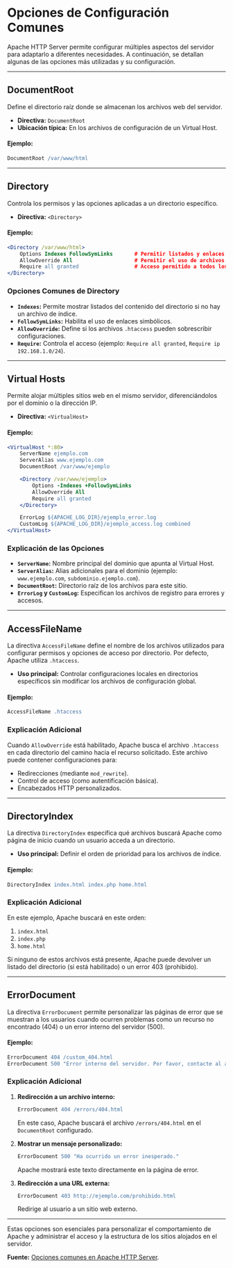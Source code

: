 # Opciones de Configuración Comunes

Apache HTTP Server permite configurar múltiples aspectos del servidor para adaptarlo a diferentes necesidades. A continuación, se detallan algunas de las opciones más utilizadas y su configuración.

---

## DocumentRoot

Define el directorio raíz donde se almacenan los archivos web del servidor.

- **Directiva:** `DocumentRoot`
- **Ubicación típica:** En los archivos de configuración de un Virtual Host.

#### Ejemplo:

```apache
DocumentRoot /var/www/html
```

---

## Directory

Controla los permisos y las opciones aplicadas a un directorio específico.

- **Directiva:** `<Directory>`

#### Ejemplo:

```apache
<Directory /var/www/html>
    Options Indexes FollowSymLinks       # Permitir listados y enlaces simbólicos.
    AllowOverride All                    # Permitir el uso de archivos .htaccess.
    Require all granted                  # Acceso permitido a todos los usuarios.
</Directory>
```

### Opciones Comunes de Directory

- **`Indexes`:** Permite mostrar listados del contenido del directorio si no hay un archivo de índice.
- **`FollowSymLinks`:** Habilita el uso de enlaces simbólicos.
- **`AllowOverride`:** Define si los archivos `.htaccess` pueden sobrescribir configuraciones.
- **`Require`:** Controla el acceso (ejemplo: `Require all granted`, `Require ip 192.168.1.0/24`).

---

## Virtual Hosts

Permite alojar múltiples sitios web en el mismo servidor, diferenciándolos por el dominio o la dirección IP.

- **Directiva:** `<VirtualHost>`

#### Ejemplo:

```apache
<VirtualHost *:80>
    ServerName ejemplo.com
    ServerAlias www.ejemplo.com
    DocumentRoot /var/www/ejemplo

    <Directory /var/www/ejemplo>
        Options -Indexes +FollowSymLinks
        AllowOverride All
        Require all granted
    </Directory>

    ErrorLog ${APACHE_LOG_DIR}/ejemplo_error.log
    CustomLog ${APACHE_LOG_DIR}/ejemplo_access.log combined
</VirtualHost>
```

### Explicación de las Opciones

- **`ServerName`:** Nombre principal del dominio que apunta al Virtual Host.
- **`ServerAlias`:** Alias adicionales para el dominio (ejemplo: `www.ejemplo.com`, `subdominio.ejemplo.com`).
- **`DocumentRoot`:** Directorio raíz de los archivos para este sitio.
- **`ErrorLog` y `CustomLog`:** Especifican los archivos de registro para errores y accesos.

---

## AccessFileName

La directiva `AccessFileName` define el nombre de los archivos utilizados para configurar permisos y opciones de acceso por directorio. Por defecto, Apache utiliza `.htaccess`.

- **Uso principal:** Controlar configuraciones locales en directorios específicos sin modificar los archivos de configuración global.

#### Ejemplo:

```apache
AccessFileName .htaccess
```

### Explicación Adicional

Cuando `AllowOverride` está habilitado, Apache busca el archivo `.htaccess` en cada directorio del camino hacia el recurso solicitado. Este archivo puede contener configuraciones para:

- Redirecciones (mediante `mod_rewrite`).
- Control de acceso (como autentificación básica).
- Encabezados HTTP personalizados.

---

## DirectoryIndex

La directiva `DirectoryIndex` especifica qué archivos buscará Apache como página de inicio cuando un usuario acceda a un directorio.

- **Uso principal:** Definir el orden de prioridad para los archivos de índice.

#### Ejemplo:

```apache
DirectoryIndex index.html index.php home.html
```

### Explicación Adicional

En este ejemplo, Apache buscará en este orden:
1. `index.html`
2. `index.php`
3. `home.html`

Si ninguno de estos archivos está presente, Apache puede devolver un listado del directorio (si está habilitado) o un error 403 (prohibido).

---

## ErrorDocument

La directiva `ErrorDocument` permite personalizar las páginas de error que se muestran a los usuarios cuando ocurren problemas como un recurso no encontrado (404) o un error interno del servidor (500).

#### Ejemplo:

```apache
ErrorDocument 404 /custom_404.html
ErrorDocument 500 "Error interno del servidor. Por favor, contacte al administrador."
```

### Explicación Adicional

1. **Redirección a un archivo interno:**
   ```apache
   ErrorDocument 404 /errors/404.html
   ```
   En este caso, Apache buscará el archivo `/errors/404.html` en el `DocumentRoot` configurado.

2. **Mostrar un mensaje personalizado:**
   ```apache
   ErrorDocument 500 "Ha ocurrido un error inesperado."
   ```
   Apache mostrará este texto directamente en la página de error.

3. **Redirección a una URL externa:**
   ```apache
   ErrorDocument 403 http://ejemplo.com/prohibido.html
   ```
   Redirige al usuario a un sitio web externo.

---

Estas opciones son esenciales para personalizar el comportamiento de Apache y administrar el acceso y la estructura de los sitios alojados en el servidor.

**Fuente:** [Opciones comunes en Apache HTTP Server](https://httpd.apache.org/docs/current/vhosts/).
